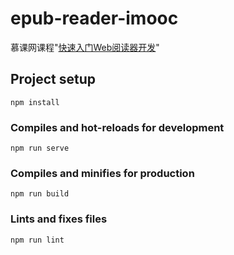 # epub-reader-imooc

慕课网课程"[快速入门Web阅读器开发](https://www.imooc.com/coursescore/1038)"



## Project setup

```
npm install
```

### Compiles and hot-reloads for development
```
npm run serve
```

### Compiles and minifies for production
```
npm run build
```

### Lints and fixes files
```
npm run lint
```

